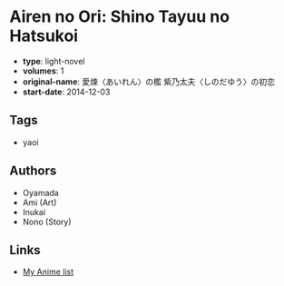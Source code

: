 # Airen no Ori: Shino Tayuu no Hatsukoi

-   **type**: light-novel
-   **volumes**: 1
-   **original-name**: 愛煉〈あいれん〉の檻 紫乃太夫〈しのだゆう〉の初恋
-   **start-date**: 2014-12-03

## Tags

-   yaoi

## Authors

-   Oyamada
-   Ami (Art)
-   Inukai
-   Nono (Story)

## Links

-   [My Anime list](https://myanimelist.net/manga/83227/Airen_no_Ori__Shino_Tayuu_no_Hatsukoi)
